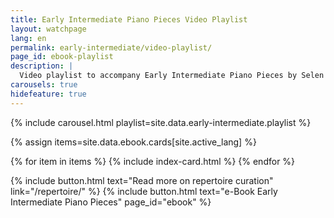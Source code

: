 ```yaml
---
title: Early Intermediate Piano Pieces Video Playlist
layout: watchpage
lang: en
permalink: early-intermediate/video-playlist/
page_id: ebook-playlist
description: |
  Video playlist to accompany Early Intermediate Piano Pieces by Selen Apaydin. 23 curated compositions for students and teachers transitioning from beginner to intermediate levels.
carousels: true
hidefeature: true
---
```


{% include carousel.html playlist=site.data.early-intermediate.playlist %}

{% assign items=site.data.ebook.cards[site.active_lang] %}
<section id="wide-div">
  <section class="hero" id="blog">
    {% for item in items %}
        {% include index-card.html %}
    {% endfor %}
  </section>
</section>

{% include button.html text="Read more on repertoire curation" link="/repertoire/" %} {% include button.html text="e-Book Early Intermediate Piano Pieces" page_id="ebook" %} 
